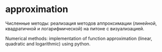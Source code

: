# approximation
Численные методы: реализация методов аппроксимации (линейной, квадратичной и логарифмической) на питоне с визуализацией.

Numerical methods: implementation of function approximation (linear, quadratic and logarithmic) using python.
